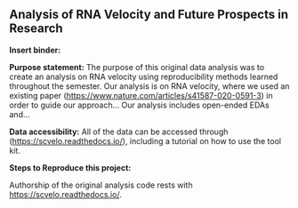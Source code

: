 ## Analysis of RNA Velocity and Future Prospects in Research

**Insert binder:**

**Purpose statement:** The purpose of this original data analysis was to create an analysis on RNA velocity using reproducibility methods learned throughout the semester. Our analysis is on RNA velocity, where we used an existing paper (https://www.nature.com/articles/s41587-020-0591-3) in order to guide our approach... Our analysis includes open-ended EDAs and... 

**Data accessibility:** All of the data can be accessed through (https://scvelo.readthedocs.io/), including a tutorial on how to use the tool kit.  

**Steps to Reproduce this project:** 

Authorship of the original analysis code rests with https://scvelo.readthedocs.io/.
